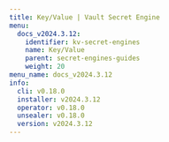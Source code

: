 ```yaml
---
title: Key/Value | Vault Secret Engine
menu:
  docs_v2024.3.12:
    identifier: kv-secret-engines
    name: Key/Value
    parent: secret-engines-guides
    weight: 20
menu_name: docs_v2024.3.12
info:
  cli: v0.18.0
  installer: v2024.3.12
  operator: v0.18.0
  unsealer: v0.18.0
  version: v2024.3.12
---
```


